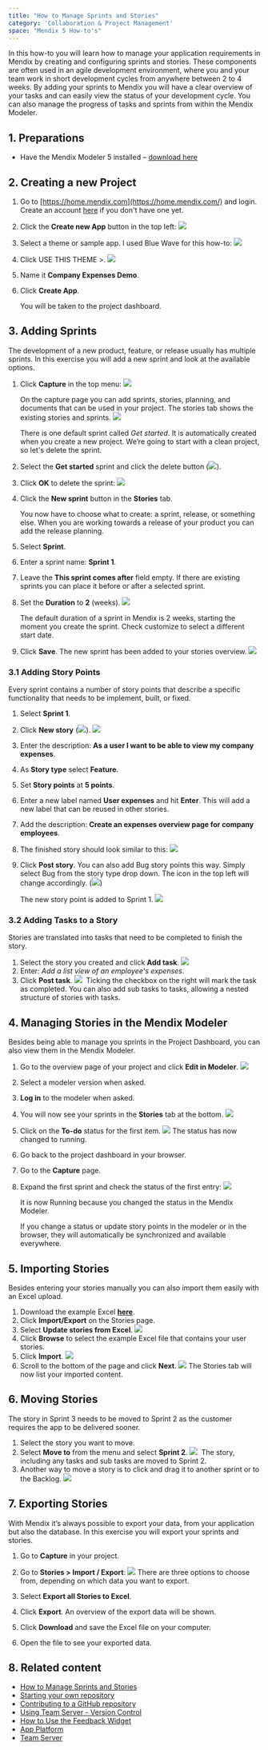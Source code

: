 ```yaml
---
title: "How to Manage Sprints and Stories"
category: 'Collaboration & Project Management'
space: "Mendix 5 How-to's"
---
```


In this how-to you will learn how to manage your application requirements in Mendix by creating and configuring sprints and stories. These components are often used in an agile development environment, where you and your team work in short development cycles from anywhere between 2 to 4 weeks. By adding your sprints to Mendix you will have a clear overview of your tasks and can easily view the status of your development cycle. You can also manage the progress of tasks and sprints from within the Mendix Modeler.

## 1\. Preparations

*   Have the Mendix Modeler 5 installed – [download here](https://appstore.home.mendix.com/link/modelers)

## 2\. Creating a new Project

1.  Go to [https://home.mendix.com](https://home.mendix.com/) and login. Create an account [here](https://developers.mendix.com/start-for-free/) if you don't have one yet.
2.  Click the **Create new App** button in the top left:
    ![](attachments/9109796/17662028.png) 
3.  Select a theme or sample app. I used Blue Wave for this how-to:
    ![](attachments/9109796/17662029.png)
4.  Click USE THIS THEME >.
    ![](attachments/9109796/17662030.png)
5.  Name it **Company Expenses Demo**.
6.  Click **Create App**.

    You will be taken to the project dashboard.

## 3\. Adding Sprints

The development of a new product, feature, or release usually has multiple sprints. In this exercise you will add a new sprint and look at the available options.

1.  Click **Capture** in the top menu:
    ![](attachments/9109796/9273480.png)

    On the capture page you can add sprints, stories, planning, and documents that can be used in your project. The stories tab shows the existing stories and sprints.
    ![](attachments/9109796/9273481.png)

    There is one default sprint called _Get started_. It is automatically created when you create a new project. We’re going to start with a clean project, so let's delete the sprint.

2.  Select the **Get started** sprint and click the delete button (![](attachments/9109796/9273482.png)).
3.  Click **OK** to delete the sprint:
    ![](attachments/9109796/9273483.png)
4.  Click the **New sprint** button in the **Stories** tab.

    You now have to choose what to create: a sprint, release, or something else. When you are working towards a release of your product you can add the release planning.

5.  Select **Sprint**.
6.  Enter a sprint name: **Sprint 1**.
7.  Leave the **This sprint comes after** field empty. If there are existing sprints you can place it before or after a selected sprint.
8. Set the **Duration** to **2** (weeks).
    ![](attachments/9109796/9273484.png)


    The default duration of a sprint in Mendix is 2 weeks, starting the moment you create the sprint. Check customize to select a different start date.

9. Click **Save**. The new sprint has been added to your stories overview.
    ![](attachments/9109796/9273485.png)

### 3.1 Adding Story Points

Every sprint contains a number of story points that describe a specific functionality that needs to be implement, built, or fixed.

1.  Select **Sprint 1**.
2.  Click **New story** (![](attachments/9109796/9273486.png)).
    ![](attachments/9109796/9273487.png) 
3.  Enter the description: **As a user I want to be able to view my company expenses**.
4.  As **Story type** select **Feature**.
5.  Set **Story points** at **5 points**.
6.  Enter a new label named **User expenses** and hit **Enter**. This will add a new label that can be reused in other stories.
7.  Add the description: **Create an expenses overview page for company employees**.
8.  The finished story should look similar to this:
    ![](attachments/9109796/17662031.png)
9. Click **Post story**. You can also add Bug story points this way. Simply select Bug from the story type drop down. The icon in the top left will change accordingly.
    (![](attachments/9109796/17662032.png))
    
    The new story point is added to Sprint 1.
    ![](attachments/9109796/9273489.png)

### 3.2 Adding Tasks to a Story

Stories are translated into tasks that need to be completed to finish the story.

1.  Select the story you created and click **Add task**.
    ![](attachments/9109796/9273491.png)
2.  Enter: _Add a list view of an employee's expenses_.
3.  Click **Post task**.
    ![](attachments/9109796/9273492.png) 
    Ticking the checkbox on the right will mark the task as completed. You can also add sub tasks to tasks, allowing a nested structure of stories with tasks.

## 4\. Managing Stories in the Mendix Modeler

Besides being able to manage you sprints in the Project Dashboard, you can also view them in the Mendix Modeler.

1.  Go to the overview page of your project and click **Edit in Modeler**.
    ![](attachments/9109796/17662033.png)

2.  Select a modeler version when asked.
3.  **Log in** to the modeler when asked.
4.  You will now see your sprints in the **Stories** tab at the bottom.
    ![](attachments/9109796/17662034.png)
5.  Click on the **To-do** status for the first item.
    ![](attachments/9109796/9273494.png)
    The status has now changed to running.
6.  Go back to the project dashboard in your browser.
7.  Go to the **Capture** page.
8. Expand the first sprint and check the status of the first entry:
    ![](attachments/9109796/17662035.png)

    It is now Running because you changed the status in the Mendix Modeler.

    If you change a status or update story points in the modeler or in the browser, they will automatically be synchronized and available everywhere.

## 5\. Importing Stories

Besides entering your stories manually you can also import them easily with an Excel upload.

1.  Download the example Excel **[here](attachments/9109796/17662036.xls)**.
2.  Click **Import/Export** on the Stories page.
3.  Select **Update stories from Excel**.
    ![](attachments/9109796/9273496.png) 
4.  Click **Browse** to select the example Excel file that contains your user stories.
5.  Click **Import**.
    ![](attachments/9109796/9273497.png)
6.  Scroll to the bottom of the page and click **Next**.
    ![](attachments/9109796/9273498.png)
    The Stories tab will now list your imported content.

## 6\. Moving Stories

The story in Sprint 3 needs to be moved to Sprint 2 as the customer requires the app to be delivered sooner.

1.  Select the story you want to move.
2.  Select **Move to** from the menu and select **Sprint 2**.
    ![](attachments/9109796/9273499.png) 
    The story, including any tasks and sub tasks are moved to Sprint 2.
3.  Another way to move a story is to click and drag it to another sprint or to the Backlog.
    ![](attachments/9109796/9273500.png) 

## 7\. Exporting Stories

With Mendix it’s always possible to export your data, from your application but also the database. In this exercise you will export your sprints and stories.

1.  Go to **Capture** in your project.
2.  Go to **Stories > Import / Export**:
    ![](attachments/9109796/9273501.png)
    There are three options to choose from, depending on which data you want to export.

3.  Select **Export all Stories to Excel**.
4.  Click **Export**.
    An overview of the export data will be shown.
5.  Click **Download** and save the Excel file on your computer.
6.  Open the file to see your exported data.

## 8\. Related content

*   [How to Manage Sprints and Stories](managing-your-application-requirements-with-mendix)
*   [Starting your own repository](starting-your-own-repository)
*   [Contributing to a GitHub repository](contributing-to-a-github-repository)
*   [Using Team Server - Version Control](using-team-server-version-control)
*   [How to Use the Feedback Widget](gathering-user-feedback)
*   [App Platform](/refguide5/app-platform)
*   [Team Server](/refguide5/team-server)

